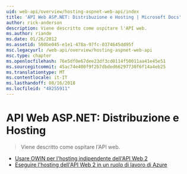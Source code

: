 ```yaml
---
uid: web-api/overview/hosting-aspnet-web-api/index
title: 'API Web ASP.NET: Distribuzione e Hosting | Microsoft Docs'
author: rick-anderson
description: Viene descritto come ospitare l'API web.
ms.author: riande
ms.date: 01/26/2012
ms.assetid: 500be045-e1e1-478a-97fc-0374645dd95f
msc.legacyurl: /web-api/overview/hosting-aspnet-web-api
msc.type: chapter
ms.openlocfilehash: 76e5df0e67dee23df3cd0114f50011aa41e45e51
ms.sourcegitcommit: 45ac74e400f9f2b7dbded66297730f6f14a4eb25
ms.translationtype: MT
ms.contentlocale: it-IT
ms.lasthandoff: 08/16/2018
ms.locfileid: "48255911"
---
```

<a name="aspnet-web-api-deployment-and-hosting"></a>API Web ASP.NET: Distribuzione e Hosting
====================
> Viene descritto come ospitare l'API web.


- [Usare OWIN per l'hosting indipendente dell'API Web 2](use-owin-to-self-host-web-api.md)
- [Eseguire l'hosting dell'API Web 2 in un ruolo di lavoro di Azure](host-aspnet-web-api-in-an-azure-worker-role.md)

